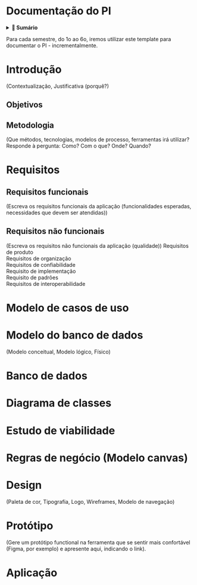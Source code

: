 # Documentação do PI

<details>
  <summary><strong>📑 Sumário</strong></summary>

- [Introdução](#introducao)
  - [Objetivos](#objetivos)
  - [Metodologia](#metodologia)
- [Requisitos](#requisitos)
  - [Requisitos funcionais](#requisitos-funcionais)
  - [Requisitos não funcionais](#requisitos-nao-funcionais)
- [Modelo de casos de uso](#modelo-de-casos-de-uso)
- [Modelo do banco de dados](#modelo-do-banco-de-dados)
- [Banco de dados](#banco-de-dados)
- [Diagrama de classes](#diagrama-de-classes)
- [Estudo de viabilidade](#estudo-de-viabilidade)
- [Regras de negócio (Modelo canvas)](#regras-de-negocio-modelo-canvas)
- [Design](#design)
- [Protótipo](#prototipo)
- [Aplicação](#aplicacao)

</details>

Para cada semestre, do 1o ao 6o, iremos utilizar este template para documentar o PI - incrementalmente.

# Introdução
(Contextualização, Justificativa (porquê?)

## Objetivos

## Metodologia
(Que métodos, tecnologias, modelos de processo, ferramentas irá utilizar?
Responde à pergunta: Como?  Com o que?  Onde?  Quando? 

# Requisitos

<a id="requisitos-funcionais"></a>
## Requisitos funcionais
(Escreva os requisitos funcionais da aplicação (funcionalidades esperadas, necessidades que devem ser atendidas))

<a id="requisitos-nao-funcionais"></a>
## Requisitos não funcionais
(Escreva os requisitos não funcionais da aplicação (qualidade))
Requisitos de produto  
Requisitos de organização  
Requisitos de confiabilidade  
Requisito de implementação  
Requisito de padrões  
Requisitos de interoperabilidade  

<a id="modelo-de-casos-de-uso"></a>
# Modelo de casos de uso

<a id="modelo-do-banco-de-dados"></a>
# Modelo do banco de dados
(Modelo conceitual, Modelo lógico, Físico)

<a id="banco-de-dados"></a>
# Banco de dados

<a id="diagrama-de-classes"></a>
# Diagrama de classes

<a id="estudo-de-viabilidade"></a>
# Estudo de viabilidade

<a id="regras-de-negocio-modelo-canvas"></a>
# Regras de negócio (Modelo canvas)

<a id="design"></a>
# Design
(Paleta de cor, Tipografia, Logo, Wireframes, Modelo de navegação)

<a id="prototipo"></a>
# Protótipo
(Gere um protótipo functional na ferramenta que se sentir mais confortável (Figma, por exemplo) e apresente aqui, indicando o link).

<a id="aplicacao"></a>
# Aplicação
